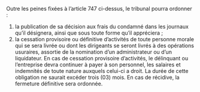 Outre les peines fixées à l’article 747 ci-dessus, le tribunal pourra ordonner :
1. la publication de sa décision aux frais du condamné dans les journaux qu’il désignera, ainsi que sous toute forme qu’il appréciera ;
2. la cessation provisoire ou définitive d’activités de toute personne morale qui se sera livrée ou dont les dirigeants se seront livrés à des opérations usuraires, assortie de la nomination d’un administrateur ou d’un liquidateur.
En cas de cessation provisoire d’activités, le délinquant ou l’entreprise devra continuer à payer à son personnel, les salaires et indemnités de toute nature auxquels celui-ci a droit. La durée de cette obligation ne saurait excéder trois (03) mois.
En cas de récidive, la fermeture définitive sera ordonnée.